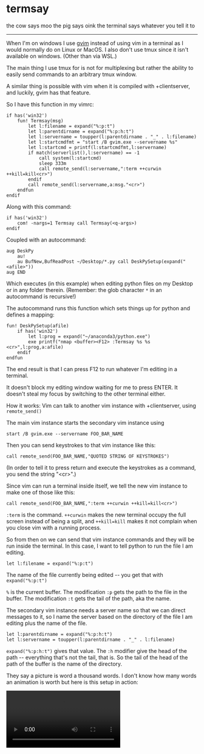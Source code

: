 # termsay
the cow says moo the pig says oink the terminal says whatever you tell it to

---

When I'm on windows I use [gvim](https://github.com/vim/vim-win32-installer/releases) instead of using vim in a terminal as I would normally do on Linux or MacOS. I also don't use tmux since it isn't available on windows. (Other than via WSL.)

The main thing I use tmux for is not for multiplexing but rather the ability to easily send commands to an arbitrary tmux window.

A similar thing is possible with vim when it is compiled with +clientserver, and luckily, gvim has that feature.

So I have this function in my vimrc:

    if has('win32')
        fun! Termsay(msg)
            let l:filename = expand("%:p:t")
            let l:parentdirname = expand("%:p:h:t")
            let l:servername = toupper(l:parentdirname . "_" . l:filename)
            let l:startcmdfmt = "start /B gvim.exe --servername %s"
            let l:startcmd = printf(l:startcmdfmt,l:servername)
            if match(serverlist(),l:servername) == -1
                call system(l:startcmd)
                sleep 333m
                call remote_send(l:servername,":term ++curwin ++kill=kill<cr>")
            endif
            call remote_send(l:servername,a:msg."<cr>")
        endfun
    endif

Along with this command:

    if has('win32')
        com! -nargs=1 Termsay call Termsay(<q-args>)
    endif

Coupled with an autocommand:

    aug DeskPy
        au!
        au BufNew,BufReadPost ~/Desktop/*.py call DeskPySetup(expand("<afile>"))
    aug END

Which executes (in this example) when editing python files on my Desktop or in any folder therein. (Remember: the glob character ``*`` in an autocommand is recursive!)

The autocommand runs this function which sets things up for python and defines a mapping:

    fun! DeskPySetup(afile)
        if has('win32')
            let l:prog = expand("~/anaconda3/python.exe")
            exe printf("nmap <buffer><F12> :Termsay %s %s <cr>",l:prog,a:afile)
        endif
    endfun

The end result is that I can press F12 to run whatever I'm editing in a terminal.

It doesn't block my editing window waiting for me to press ENTER. It doesn't steal my focus by switching to the other terminal either.

How it works: Vim can talk to another vim instance with +clientserver, using ``remote_send()``

The main vim instance starts the secondary vim instance using

    start /B gvim.exe --servername FOO_BAR_NAME

Then you can send keystrokes to that vim instance like this:

    call remote_send(FOO_BAR_NAME,"QUOTED STRING OF KEYSTROKES")

(In order to tell it to press return and execute the keystrokes as a command, you send the string "\<cr>".)

Since vim can run a terminal inside itself, we tell the new vim instance to make one of those like this:

    call remote_send(FOO_BAR_NAME,":term ++curwin ++kill=kill<cr>")

``:term`` is the command. ``++curwin`` makes the new terminal occupy the full screen instead of being a split, and ``++kill=kill`` makes it not complain when you close vim with a running process.

So from then on we can send that vim instance commands and they will be run inside the terminal.  In this case, I want to tell python to run the file I am editing.

    let l:filename = expand("%:p:t")

The name of the file currently being edited -- you get that with ``expand("%:p:t")``

``%`` is the current buffer.  The modification ``:p`` gets the path to the file in the buffer.  The modification ``:t`` gets the tail of the path, aka the name.

The secondary vim instance needs a server name so that we can direct messages to it, so I name the server based on the directory of the file I am editing plus the name of the file.

    let l:parentdirname = expand("%:p:h:t")
    let l:servername = toupper(l:parentdirname . "_" . l:filename)


``expand("%:p:h:t")`` gives that value.  The ``:h`` modifier give the head of the path -- everything that's not the tail, that is.  So the tail of the head of the path of the buffer is the name of the directory.

They say a picture is word a thousand words. I don't know how many words an animation is worth but here is this setup in action:

![video](untitled.webm)
